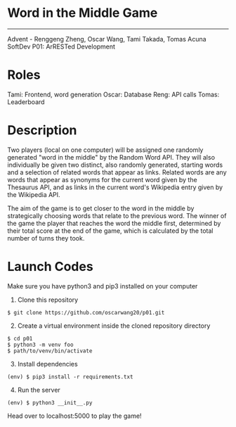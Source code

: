 # Word in the Middle Game
---
Advent - Renggeng Zheng, Oscar Wang, Tami Takada, Tomas Acuna
SoftDev
P01: ArRESTed Development

# Roles
Tami: Frontend, word generation
Oscar: Database
Reng: API calls
Tomas: Leaderboard

# Description
Two players (local on one computer) will be assigned one randomly generated "word in the
middle" by the Random Word API. They will also individually be given two distinct, also
randomly generated, starting words and a selection of related words that appear as links.
Related words are any words that appear as synonyms for the current word given by the
Thesaurus API, and as links in the current word's Wikipedia entry given by the Wikipedia API.

The aim of the game is to get closer to the word in the middle by strategically choosing words
that relate to the previous word. The winner of the game the player that reaches the word
the middle first, determined by their total score at the end of the
game, which is calculated by
the total number of turns they took.

# Launch Codes
Make sure you have python3 and pip3 installed on your computer

1. Clone this repository
```
$ git clone https://github.com/oscarwang20/p01.git
```

2. Create a virtual environment inside the cloned repository directory
```
$ cd p01
$ python3 -m venv foo
$ path/to/venv/bin/activate
```

3. Install dependencies
```
(env) $ pip3 install -r requirements.txt
```

4. Run the server
```
(env) $ python3 __init__.py
```

Head over to localhost:5000 to play the game!
